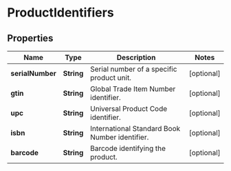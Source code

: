 

# ProductIdentifiers


## Properties

| Name | Type | Description | Notes |
|------------ | ------------- | ------------- | -------------|
|**serialNumber** | **String** | Serial number of a specific product unit. |  [optional] |
|**gtin** | **String** | Global Trade Item Number identifier. |  [optional] |
|**upc** | **String** | Universal Product Code identifier. |  [optional] |
|**isbn** | **String** | International Standard Book Number identifier. |  [optional] |
|**barcode** | **String** | Barcode identifying the product. |  [optional] |



